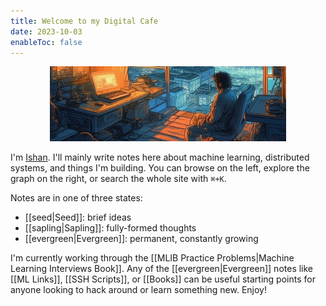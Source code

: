 ```yaml
---
title: Welcome to my Digital Cafe
date: 2023-10-03
enableToc: false
---
```

<p align="center" width="100%">
    <img width="75%" src="assets/cyberpunk.jpeg">
</p>

I'm [Ishan](https://ishanshah.me). I'll mainly write notes here about machine learning, distributed systems, and things I'm building. You can browse on the left, explore the graph on the right, or search the whole site with `⌘+K`.

Notes are in one of three states:
- [[seed|Seed]]: brief ideas
- [[sapling|Sapling]]: fully-formed thoughts
- [[evergreen|Evergreen]]: permanent, constantly growing

I'm currently working through the [[MLIB Practice Problems|Machine Learning Interviews Book]]. Any of the [[evergreen|Evergreen]] notes like [[ML Links]], [[SSH Scripts]], or [[Books]] can be useful starting points for anyone looking to hack around or learn something new. Enjoy!